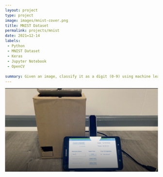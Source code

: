 ```yaml
---
layout: project
type: project
image: images/mnist-cover.png
title: MNIST Dataset
permalink: projects/mnist
date: 2021=12-14
labels:
 - Python
 - MNIST Dataset
 - Keras
 - Jupyter Notebook
 - OpenCV

summary: Given an image, classify it as a digit (0-9) using machine learning and vision models 
---
```


<img class="ui large centered image" src="../images/Pilldispensor.png">


